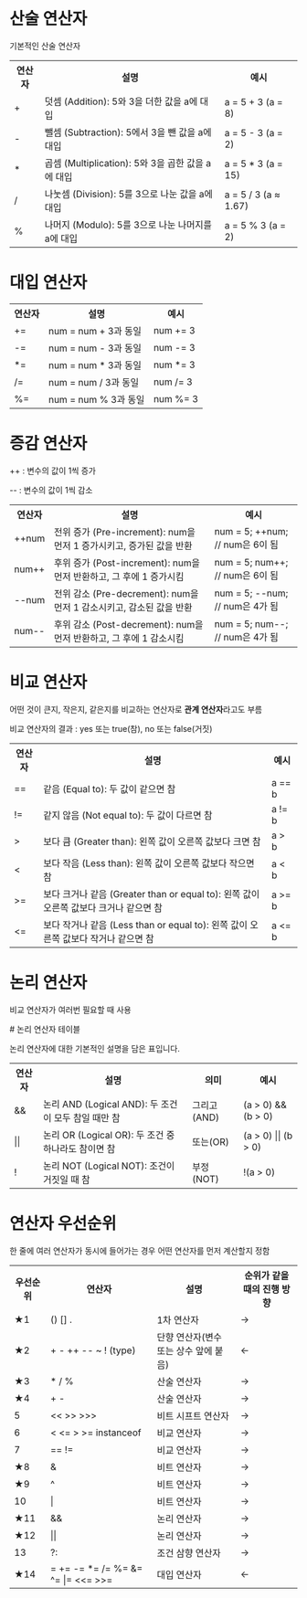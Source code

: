 <h1>산술 연산자</h1>
<p>기본적인 산술 연산자</p>
<table>
  <tr>
    <th>연산자</th>
    <th>설명</th>
    <th>예시</th>
  </tr>
  <tr>
    <td>+</td>
    <td>덧셈 (Addition): 5와 3을 더한 값을 a에 대입</td>
    <td>a = 5 + 3 (a = 8)</td>
  </tr>
  <tr>
    <td>-</td>
    <td>뺄셈 (Subtraction): 5에서 3을 뺀 값을 a에 대입</td>
    <td>a = 5 - 3 (a = 2)</td>
  </tr>
  <tr>
    <td>*</td>
    <td>곱셈 (Multiplication): 5와 3을 곱한 값을 a에 대입</td>
    <td>a = 5 * 3 (a = 15)</td>
  </tr>
  <tr>
    <td>/</td>
    <td>나눗셈 (Division): 5를 3으로 나눈 값을 a에 대입</td>
    <td>a = 5 / 3 (a ≈ 1.67)</td>
  </tr>
  <tr>
    <td>%</td>
    <td>나머지 (Modulo): 5를 3으로 나눈 나머지를 a에 대입</td>
    <td>a = 5 % 3 (a = 2)</td>
  </tr>
</table>
<h1>대입 연산자</h1>

<table>
  <tr>
    <th>연산자</th>
    <th>설명</th>
    <th>예시</th>
  </tr>
  <tr>
    <td>+=</td>
    <td>num = num + 3과 동일</td>
    <td>num += 3</td>
  </tr>
  <tr>
    <td>-=</td>
    <td>num = num - 3과 동일</td>
    <td>num -= 3</td>
  </tr>
  <tr>
    <td>*=</td>
    <td>num = num * 3과 동일</td>
    <td>num *= 3</td>
  </tr>
  <tr>
    <td>/=</td>
    <td>num = num / 3과 동일</td>
    <td>num /= 3</td>
  </tr>
  <tr>
    <td>%=</td>
    <td>num = num % 3과 동일</td>
    <td>num %= 3</td>
  </tr>
</table>
<h1>증감 연산자</h1>
<p>++ : 변수의 값이 1씩 증가</p>
<p>-- : 변수의 값이 1씩 감소</p>
<table>
  <tr>
    <th>연산자</th>
    <th>설명</th>
    <th>예시</th>
  </tr>
  <tr>
    <td>++num</td>
    <td>전위 증가 (Pre-increment): num을 먼저 1 증가시키고, 증가된 값을 반환</td>
    <td>num = 5; ++num; // num은 6이 됨</td>
  </tr>
  <tr>
    <td>num++</td>
    <td>후위 증가 (Post-increment): num을 먼저 반환하고, 그 후에 1 증가시킴</td>
    <td>num = 5; num++; // num은 6이 됨</td>
  </tr>
  <tr>
    <td>--num</td>
    <td>전위 감소 (Pre-decrement): num을 먼저 1 감소시키고, 감소된 값을 반환</td>
    <td>num = 5; --num; // num은 4가 됨</td>
  </tr>
  <tr>
    <td>num--</td>
    <td>후위 감소 (Post-decrement): num을 먼저 반환하고, 그 후에 1 감소시킴</td>
    <td>num = 5; num--; // num은 4가 됨</td>
  </tr>
</table>
<h1>비교 연산자</h1>
<p>어떤 것이 큰지, 작은지, 같은지를 비교하는 연산자로 <strong>관계 연산자</strong>라고도 부름</p>
<p>비교 연산자의 결과 : yes 또는 true(참), no 또는 false(거짓)</p>
<table>
  <tr>
    <th>연산자</th>
    <th>설명</th>
    <th>예시</th>
  </tr>
  <tr>
    <td>==</td>
    <td>같음 (Equal to): 두 값이 같으면 참</td>
    <td>a == b</td>
  </tr>
  <tr>
    <td>!=</td>
    <td>같지 않음 (Not equal to): 두 값이 다르면 참</td>
    <td>a != b</td>
  </tr>
  <tr>
    <td>></td>
    <td>보다 큼 (Greater than): 왼쪽 값이 오른쪽 값보다 크면 참</td>
    <td>a > b</td>
  </tr>
  <tr>
    <td><</td>
    <td>보다 작음 (Less than): 왼쪽 값이 오른쪽 값보다 작으면 참</td>
    <td>a < b</td>
  </tr>
  <tr>
    <td>>=</td>
    <td>보다 크거나 같음 (Greater than or equal to): 왼쪽 값이 오른쪽 값보다 크거나 같으면 참</td>
    <td>a >= b</td>
  </tr>
  <tr>
    <td><=</td>
    <td>보다 작거나 같음 (Less than or equal to): 왼쪽 값이 오른쪽 값보다 작거나 같으면 참</td>
    <td>a <= b</td>
  </tr>
</table>
<h1>논리 연산자</h1>
<p>비교 연산자가 여러번 필요할 때 사용</p>
# 논리 연산자 테이블

논리 연산자에 대한 기본적인 설명을 담은 표입니다.

<table>
  <tr>
    <th>연산자</th>
    <th>설명</th>
    <th>의미</th>
    <th>예시</th>
  </tr>
  <tr>
    <td>&&</td>
    <td>논리 AND (Logical AND): 두 조건이 모두 참일 때만 참</td>
    <td>그리고(AND)</td>
    <td>(a > 0) && (b > 0)</td>
  </tr>
  <tr>
    <td>||</td>
    <td>논리 OR (Logical OR): 두 조건 중 하나라도 참이면 참</td>
    <td>또는(OR)</td>
    <td>(a > 0) || (b > 0)</td>
  </tr>
  <tr>
    <td>!</td>
    <td>논리 NOT (Logical NOT): 조건이 거짓일 때 참</td>
    <td>부정(NOT)</td>
    <td>!(a > 0)</td>
  </tr>
</table>
<h1>연산자 우선순위</h1>
<p>한 줄에 여러 연산자가 동시에 들어가는 경우 어떤 연산자를 먼저 계산할지 정함</p>
<table>
  <tr>
    <th>우선순위</th>
    <th>연산자</th>
    <th>설명</th>
    <th>순위가 같을 때의 진행 방향</th>
  </tr>
  <tr>
    <td>★1</td>
    <td>() [] .</td>
    <td>1차 연산자</td>
    <td>→</td>
  </tr>
  <tr>
    <td>★2</td>
    <td>+ - ++ -- ~ ! (type)</td>
    <td>단향 연산자(변수 또는 상수 앞에 붙음)</td>
    <td>←</td>
  </tr>
  <tr>
    <td>★3</td>
    <td>* / %</td>
    <td>산술 연산자</td>
    <td>→</td>
  </tr>
  <tr>
    <td>★4</td>
    <td>+ -</td>
    <td>산술 연산자</td>
    <td>→</td>
  </tr>
  <tr>
    <td>5</td>
    <td><< >> >>></td>
    <td>비트 시프트 연산자</td>
    <td>→</td>
  </tr>
  <tr>
    <td>6</td>
    <td>< <= > >= instanceof</td>
    <td>비교 연산자</td>
    <td>→</td>
  </tr>
  <tr>
    <td>7</td>
    <td>== !=</td>
    <td>비교 연산자</td>
    <td>→</td>
  </tr>
  <tr>
    <td>★8</td>
    <td>&</td>
    <td>비트 연산자</td>
    <td>→</td>
  </tr>
  <tr>
    <td>★9</td>
    <td>^</td>
    <td>비트 연산자</td>
    <td>→</td>
  </tr>
  <tr>
    <td>10</td>
    <td>|</td>
    <td>비트 연산자</td>
    <td>→</td>
  </tr>
  <tr>
    <td>★11</td>
    <td>&&</td>
    <td>논리 연산자</td>
    <td>→</td>
  </tr>
  <tr>
    <td>★12</td>
    <td>||</td>
    <td>논리 연산자</td>
    <td>→</td>
  </tr>
  <tr>
    <td>13</td>
    <td>?:</td>
    <td>조건 삼향 연산자</td>
    <td>→</td>
  </tr>
  <tr>
    <td>★14</td>
    <td>= += -= *= /= %= &= ^= |= <<= >>=</td>
    <td>대입 연산자</td>
    <td>←</td>
  </tr>
</table>

